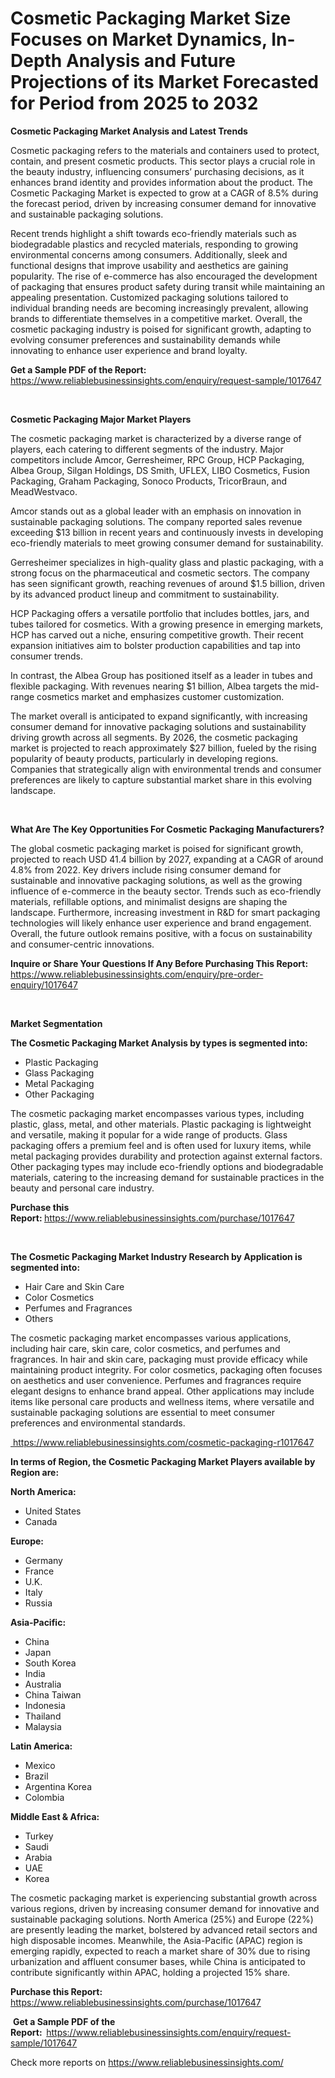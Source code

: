<p><h1>Cosmetic Packaging Market Size Focuses on Market Dynamics, In-Depth Analysis and Future Projections of its Market Forecasted for Period from 2025 to 2032</h1></p><p><strong>Cosmetic Packaging Market Analysis and Latest Trends</strong></p>
<p><p>Cosmetic packaging refers to the materials and containers used to protect, contain, and present cosmetic products. This sector plays a crucial role in the beauty industry, influencing consumers’ purchasing decisions, as it enhances brand identity and provides information about the product. The Cosmetic Packaging Market is expected to grow at a CAGR of 8.5% during the forecast period, driven by increasing consumer demand for innovative and sustainable packaging solutions.</p><p>Recent trends highlight a shift towards eco-friendly materials such as biodegradable plastics and recycled materials, responding to growing environmental concerns among consumers. Additionally, sleek and functional designs that improve usability and aesthetics are gaining popularity. The rise of e-commerce has also encouraged the development of packaging that ensures product safety during transit while maintaining an appealing presentation. Customized packaging solutions tailored to individual branding needs are becoming increasingly prevalent, allowing brands to differentiate themselves in a competitive market. Overall, the cosmetic packaging industry is poised for significant growth, adapting to evolving consumer preferences and sustainability demands while innovating to enhance user experience and brand loyalty.</p></p>
<p><strong>Get a Sample PDF of the Report:&nbsp;</strong> <a href="https://www.reliablebusinessinsights.com/enquiry/request-sample/1017647?utm_campaign=2629&utm_medium=2&utm_source=Github&utm_content=ia&utm_term=08032025&utm_id=cosmetic-packaging">https://www.reliablebusinessinsights.com/enquiry/request-sample/1017647</a></p>
<p>&nbsp;</p>
<p><strong>Cosmetic Packaging Major Market Players</strong></p>
<p><p>The cosmetic packaging market is characterized by a diverse range of players, each catering to different segments of the industry. Major competitors include Amcor, Gerresheimer, RPC Group, HCP Packaging, Albea Group, Silgan Holdings, DS Smith, UFLEX, LIBO Cosmetics, Fusion Packaging, Graham Packaging, Sonoco Products, TricorBraun, and MeadWestvaco.</p><p>Amcor stands out as a global leader with an emphasis on innovation in sustainable packaging solutions. The company reported sales revenue exceeding $13 billion in recent years and continuously invests in developing eco-friendly materials to meet growing consumer demand for sustainability.</p><p>Gerresheimer specializes in high-quality glass and plastic packaging, with a strong focus on the pharmaceutical and cosmetic sectors. The company has seen significant growth, reaching revenues of around $1.5 billion, driven by its advanced product lineup and commitment to sustainability.</p><p>HCP Packaging offers a versatile portfolio that includes bottles, jars, and tubes tailored for cosmetics. With a growing presence in emerging markets, HCP has carved out a niche, ensuring competitive growth. Their recent expansion initiatives aim to bolster production capabilities and tap into consumer trends.</p><p>In contrast, the Albea Group has positioned itself as a leader in tubes and flexible packaging. With revenues nearing $1 billion, Albea targets the mid-range cosmetics market and emphasizes customer customization.</p><p>The market overall is anticipated to expand significantly, with increasing consumer demand for innovative packaging solutions and sustainability driving growth across all segments. By 2026, the cosmetic packaging market is projected to reach approximately $27 billion, fueled by the rising popularity of beauty products, particularly in developing regions. Companies that strategically align with environmental trends and consumer preferences are likely to capture substantial market share in this evolving landscape.</p></p>
<p>&nbsp;</p>
<p><strong>What Are The Key Opportunities For Cosmetic Packaging Manufacturers?</strong></p>
<p><p>The global cosmetic packaging market is poised for significant growth, projected to reach USD 41.4 billion by 2027, expanding at a CAGR of around 4.8% from 2022. Key drivers include rising consumer demand for sustainable and innovative packaging solutions, as well as the growing influence of e-commerce in the beauty sector. Trends such as eco-friendly materials, refillable options, and minimalist designs are shaping the landscape. Furthermore, increasing investment in R&D for smart packaging technologies will likely enhance user experience and brand engagement. Overall, the future outlook remains positive, with a focus on sustainability and consumer-centric innovations.</p></p>
<p><strong>Inquire or Share Your Questions If Any Before Purchasing This Report:</strong> <a href="https://www.reliablebusinessinsights.com/enquiry/pre-order-enquiry/1017647?utm_campaign=2629&utm_medium=2&utm_source=Github&utm_content=ia&utm_term=08032025&utm_id=cosmetic-packaging">https://www.reliablebusinessinsights.com/enquiry/pre-order-enquiry/1017647</a></p>
<p>&nbsp;</p>
<p><strong>Market Segmentation</strong></p>
<p><strong>The Cosmetic Packaging Market Analysis by types is segmented into:</strong></p>
<p><ul><li>Plastic Packaging</li><li>Glass Packaging</li><li>Metal Packaging</li><li>Other Packaging</li></ul></p>
<p><p>The cosmetic packaging market encompasses various types, including plastic, glass, metal, and other materials. Plastic packaging is lightweight and versatile, making it popular for a wide range of products. Glass packaging offers a premium feel and is often used for luxury items, while metal packaging provides durability and protection against external factors. Other packaging types may include eco-friendly options and biodegradable materials, catering to the increasing demand for sustainable practices in the beauty and personal care industry.</p></p>
<p><strong>Purchase this Report:&nbsp;</strong><a href="https://www.reliablebusinessinsights.com/purchase/1017647?utm_campaign=2629&utm_medium=2&utm_source=Github&utm_content=ia&utm_term=08032025&utm_id=cosmetic-packaging">https://www.reliablebusinessinsights.com/purchase/1017647</a></p>
<p>&nbsp;</p>
<p><strong>The Cosmetic Packaging Market Industry Research by Application is segmented into:</strong></p>
<p><ul><li>Hair Care and Skin Care</li><li>Color Cosmetics</li><li>Perfumes and Fragrances</li><li>Others</li></ul></p>
<p><p>The cosmetic packaging market encompasses various applications, including hair care, skin care, color cosmetics, and perfumes and fragrances. In hair and skin care, packaging must provide efficacy while maintaining product integrity. For color cosmetics, packaging often focuses on aesthetics and user convenience. Perfumes and fragrances require elegant designs to enhance brand appeal. Other applications may include items like personal care products and wellness items, where versatile and sustainable packaging solutions are essential to meet consumer preferences and environmental standards.</p></p>
<p><a href="https://www.reliablebusinessinsights.com/cosmetic-packaging-r1017647?utm_campaign=2629&utm_medium=2&utm_source=Github&utm_content=ia&utm_term=08032025&utm_id=cosmetic-packaging">&nbsp;https://www.reliablebusinessinsights.com/cosmetic-packaging-r1017647</a></p>
<p><strong>In terms of Region, the Cosmetic Packaging Market Players available by Region are:</strong></p>
<p>
    <p> <strong> North America: </strong>
        <ul>
            <li>United States</li>
            <li>Canada</li>
        </ul>
        </p> 
    <p> <strong> Europe: </strong>
        <ul>
            <li>Germany</li>
            <li>France</li>
            <li>U.K.</li>
            <li>Italy</li>
            <li>Russia</li>
        </ul>
        </p> 
    <p> <strong> Asia-Pacific: </strong>
        <ul>
            <li>China</li>
            <li>Japan</li>
            <li>South Korea</li>
            <li>India</li>
            <li>Australia</li>
            <li>China Taiwan</li>
            <li>Indonesia</li>
            <li>Thailand</li>
            <li>Malaysia</li>
        </ul>
        </p> 
    <p> <strong> Latin America: </strong>
        <ul>
            <li>Mexico</li>
            <li>Brazil</li>
            <li>Argentina Korea</li>
            <li>Colombia</li>
        </ul>
        </p> 
    <p> <strong> Middle East & Africa: </strong>
        <ul>
            <li>Turkey</li>
            <li>Saudi</li>
            <li>Arabia</li>
            <li>UAE</li>
            <li>Korea</li>
        </ul>
    </p>
    </p>
<p><p>The cosmetic packaging market is experiencing substantial growth across various regions, driven by increasing consumer demand for innovative and sustainable packaging solutions. North America (25%) and Europe (22%) are presently leading the market, bolstered by advanced retail sectors and high disposable incomes. Meanwhile, the Asia-Pacific (APAC) region is emerging rapidly, expected to reach a market share of 30% due to rising urbanization and affluent consumer bases, while China is anticipated to contribute significantly within APAC, holding a projected 15% share.</p></p>
<p><strong>Purchase this Report: </strong><a href="https://www.reliablebusinessinsights.com/purchase/1017647?utm_campaign=2629&utm_medium=2&utm_source=Github&utm_content=ia&utm_term=08032025&utm_id=cosmetic-packaging">https://www.reliablebusinessinsights.com/purchase/1017647</a></p>
<p>&nbsp;<strong>Get a Sample PDF of the Report:&nbsp;&nbsp;</strong><a href="https://www.reliablebusinessinsights.com/enquiry/request-sample/1017647?utm_campaign=2629&utm_medium=2&utm_source=Github&utm_content=ia&utm_term=08032025&utm_id=cosmetic-packaging">https://www.reliablebusinessinsights.com/enquiry/request-sample/1017647</a></p>
<p><strong></strong></p>
<p>Check more reports on <a href="https://www.reliablebusinessinsights.com/?utm_campaign=2629&utm_medium=2&utm_source=Github&utm_content=ia&utm_term=08032025&utm_id=cosmetic-packaging">https://www.reliablebusinessinsights.com/</a></p>